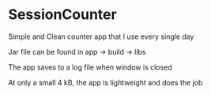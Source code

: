 # SessionCounter

Simple and Clean counter app that I use every single day

Jar file can be found in app -> build -> libs

The app saves to a log file when window is closed

At only a small 4 kB, the app is lightweight and does the job
